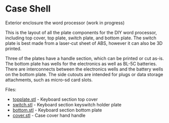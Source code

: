 # Case Shell
Exterior enclosure the word processor (work in progress)

This is the layout of all the plate components for the DIY word processor, including top cover, top plate, switch plate, and bottom plate. The switch plate is best made from a laser-cut sheet of ABS, however it can also be 3D printed.

Three of the plates have a handle section, which can be printed or cut as-is. The bottom plate has wells for the electronics as well as BL-5C batteries. There are interconnects between the electronics wells and the battery wells on the bottom plate. The side cutouts are intended for plugs or data storage attachments, such as micro-sd card slots.

Files:
* [topplate.stl](https://github.com/cypnk/WordProcessor/blob/master/hardware/case/topplate.stl) - Keyboard section top cover
* [switch.stl](https://github.com/cypnk/WordProcessor/blob/master/hardware/case/switch.stl) - Keyboard section keyswitch holder plate
* [bottom.stl](https://github.com/cypnk/WordProcessor/blob/master/hardware/case/bottom.stl) - Keyboard section bottom plate
* [cover.stl](https://github.com/cypnk/WordProcessor/blob/master/hardware/case/cover.stl) - Case cover hand handle
